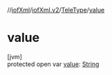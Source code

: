 //[iofXml](../../../index.md)/[iofXml.v2](../index.md)/[TeleType](index.md)/[value](value.md)

# value

[jvm]\
protected open var [value](value.md): [String](https://docs.oracle.com/javase/8/docs/api/java/lang/String.html)
